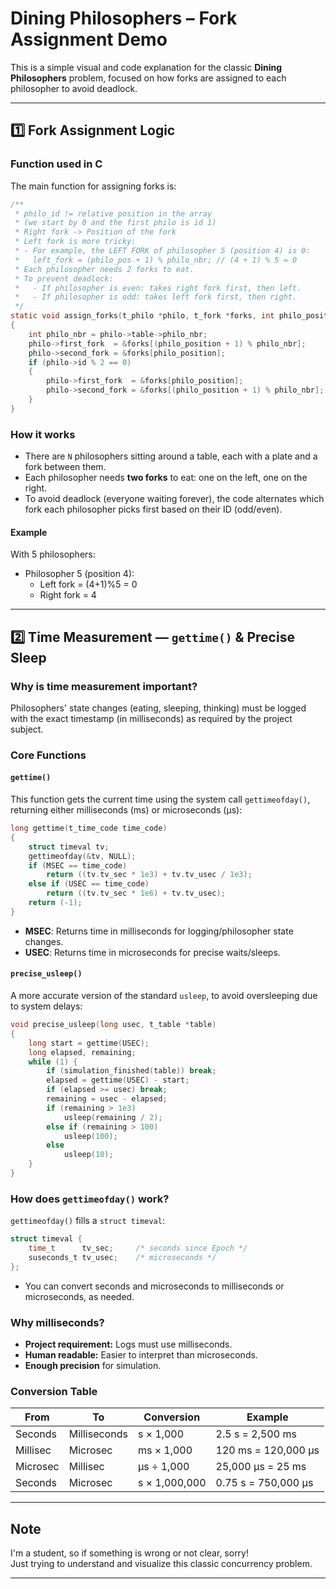# Dining Philosophers – Fork Assignment Demo

This is a simple visual and code explanation for the classic **Dining Philosophers** problem, focused on how forks are assigned to each philosopher to avoid deadlock.

---

## 1️⃣ Fork Assignment Logic

### Function used in C

The main function for assigning forks is:

```c
/**
 * philo_id != relative position in the array 
 * (we start by 0 and the first philo is id 1)
 * Right fork -> Position of the fork
 * Left fork is more tricky:
 * - For example, the LEFT FORK of philosopher 5 (position 4) is 0:
 *   left_fork = (philo_pos + 1) % philo_nbr; // (4 + 1) % 5 = 0
 * Each philosopher needs 2 forks to eat.
 * To prevent deadlock:
 *   - If philosopher is even: takes right fork first, then left.
 *   - If philosopher is odd: takes left fork first, then right.
 */
static void assign_forks(t_philo *philo, t_fork *forks, int philo_position)
{
    int philo_nbr = philo->table->philo_nbr;
    philo->first_fork  = &forks[(philo_position + 1) % philo_nbr];
    philo->second_fork = &forks[philo_position];
    if (philo->id % 2 == 0)
    {
        philo->first_fork  = &forks[philo_position];
        philo->second_fork = &forks[(philo_position + 1) % philo_nbr];
    }
}
```

### How it works

- There are `N` philosophers sitting around a table, each with a plate and a fork between them.
- Each philosopher needs **two forks** to eat: one on the left, one on the right.
- To avoid deadlock (everyone waiting forever), the code alternates which fork each philosopher picks first based on their ID (odd/even).

#### Example

With 5 philosophers:
- Philosopher 5 (position 4):  
  - Left fork = (4+1)%5 = 0  
  - Right fork = 4

---

## 2️⃣ Time Measurement — `gettime()` & Precise Sleep

### Why is time measurement important?

Philosophers' state changes (eating, sleeping, thinking) must be logged with the exact timestamp (in milliseconds) as required by the project subject.

### Core Functions

#### `gettime()`

This function gets the current time using the system call `gettimeofday()`, returning either milliseconds (ms) or microseconds (µs):

```c
long gettime(t_time_code time_code)
{
    struct timeval tv;
    gettimeofday(&tv, NULL);
    if (MSEC == time_code)
        return ((tv.tv_sec * 1e3) + tv.tv_usec / 1e3);
    else if (USEC == time_code)
        return ((tv.tv_sec * 1e6) + tv.tv_usec);
    return (-1);
}
```

- **MSEC**: Returns time in milliseconds for logging/philosopher state changes.
- **USEC**: Returns time in microseconds for precise waits/sleeps.

#### `precise_usleep()`

A more accurate version of the standard `usleep`, to avoid oversleeping due to system delays:

```c
void precise_usleep(long usec, t_table *table)
{
    long start = gettime(USEC);
    long elapsed, remaining;
    while (1) {
        if (simulation_finished(table)) break;
        elapsed = gettime(USEC) - start;
        if (elapsed >= usec) break;
        remaining = usec - elapsed;
        if (remaining > 1e3)
            usleep(remaining / 2);
        else if (remaining > 100)
            usleep(100);
        else
            usleep(10);
    }
}
```

### How does `gettimeofday()` work?

`gettimeofday()` fills a `struct timeval`:

```c
struct timeval {
    time_t      tv_sec;     /* seconds since Epoch */
    suseconds_t tv_usec;    /* microseconds */
};
```
- You can convert seconds and microseconds to milliseconds or microseconds, as needed.

### Why milliseconds?

- **Project requirement:** Logs must use milliseconds.
- **Human readable:** Easier to interpret than microseconds.
- **Enough precision** for simulation.

### Conversion Table

| From      | To           | Conversion      | Example            |
|-----------|--------------|----------------|--------------------|
| Seconds   | Milliseconds | s × 1,000      | 2.5 s = 2,500 ms   |
| Millisec  | Microsec     | ms × 1,000     | 120 ms = 120,000 µs|
| Microsec  | Millisec     | µs ÷ 1,000     | 25,000 µs = 25 ms  |
| Seconds   | Microsec     | s × 1,000,000  | 0.75 s = 750,000 µs|

---

## Note

I'm a student, so if something is wrong or not clear, sorry!  
Just trying to understand and visualize this classic concurrency problem.

---
